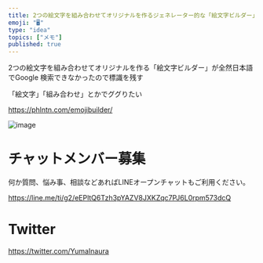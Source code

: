 ```yaml
---
title: 2つの絵文字を組み合わせてオリジナルを作るジェネレーター的な「絵文字ビルダー」が全然日本語でGoogle 検索できなかったので標識を残す (
emoji: "🖥"
type: "idea"
topics: ["メモ"]
published: true
---
```


2つの絵文字を組み合わせてオリジナルを作る「絵文字ビルダー」が全然日本語でGoogle 検索できなかったので標識を残す

「絵文字」「組み合わせ」とかでググりたい

https://phlntn.com/emojibuilder/

![image](https://user-images.githubusercontent.com/13635059/51572637-76bfb800-1ee9-11e9-87dd-a67e0606b7fd.png)










<!-- Update From Qiita API -->

# チャットメンバー募集


何か質問、悩み事、相談などあればLINEオープンチャットもご利用ください。

https://line.me/ti/g2/eEPltQ6Tzh3pYAZV8JXKZqc7PJ6L0rpm573dcQ





# Twitter


https://twitter.com/YumaInaura


<!-- Update From Qiita API -->


